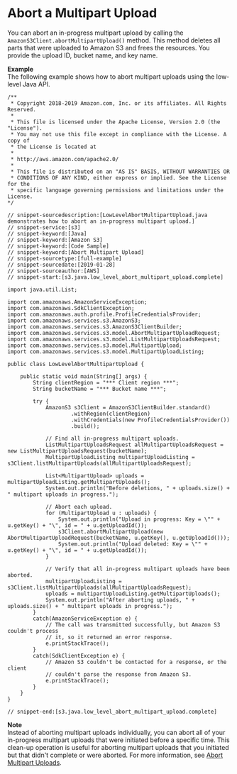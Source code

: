# Abort a Multipart Upload<a name="LLAbortMPUJava"></a>

You can abort an in\-progress multipart upload by calling the `AmazonS3Client.abortMultipartUpload()` method\. This method deletes all parts that were uploaded to Amazon S3 and frees the resources\. You provide the upload ID, bucket name, and key name\.

**Example**  
The following example shows how to abort multipart uploads using the low\-level Java API\.  

```
/**
 * Copyright 2018-2019 Amazon.com, Inc. or its affiliates. All Rights Reserved.
 *
 * This file is licensed under the Apache License, Version 2.0 (the "License").
 * You may not use this file except in compliance with the License. A copy of
 * the License is located at
 *
 * http://aws.amazon.com/apache2.0/
 *
 * This file is distributed on an "AS IS" BASIS, WITHOUT WARRANTIES OR
 * CONDITIONS OF ANY KIND, either express or implied. See the License for the
 * specific language governing permissions and limitations under the License.
*/

// snippet-sourcedescription:[LowLevelAbortMultipartUpload.java demonstrates how to abort an in-progress multipart upload.]
// snippet-service:[s3]
// snippet-keyword:[Java]
// snippet-keyword:[Amazon S3]
// snippet-keyword:[Code Sample]
// snippet-keyword:[Abort Multipart Upload]
// snippet-sourcetype:[full-example]
// snippet-sourcedate:[2019-01-28]
// snippet-sourceauthor:[AWS]
// snippet-start:[s3.java.low_level_abort_multipart_upload.complete]

import java.util.List;

import com.amazonaws.AmazonServiceException;
import com.amazonaws.SdkClientException;
import com.amazonaws.auth.profile.ProfileCredentialsProvider;
import com.amazonaws.services.s3.AmazonS3;
import com.amazonaws.services.s3.AmazonS3ClientBuilder;
import com.amazonaws.services.s3.model.AbortMultipartUploadRequest;
import com.amazonaws.services.s3.model.ListMultipartUploadsRequest;
import com.amazonaws.services.s3.model.MultipartUpload;
import com.amazonaws.services.s3.model.MultipartUploadListing;

public class LowLevelAbortMultipartUpload {

    public static void main(String[] args) {
        String clientRegion = "*** Client region ***";
        String bucketName = "*** Bucket name ***";

        try {
            AmazonS3 s3Client = AmazonS3ClientBuilder.standard()
                    .withRegion(clientRegion)
                    .withCredentials(new ProfileCredentialsProvider())
                    .build();

            // Find all in-progress multipart uploads.
            ListMultipartUploadsRequest allMultipartUploadsRequest = new ListMultipartUploadsRequest(bucketName);
            MultipartUploadListing multipartUploadListing = s3Client.listMultipartUploads(allMultipartUploadsRequest);
    
            List<MultipartUpload> uploads = multipartUploadListing.getMultipartUploads();
            System.out.println("Before deletions, " + uploads.size() + " multipart uploads in progress.");

            // Abort each upload.
            for (MultipartUpload u : uploads) {
                System.out.println("Upload in progress: Key = \"" + u.getKey() + "\", id = " + u.getUploadId());    
                s3Client.abortMultipartUpload(new AbortMultipartUploadRequest(bucketName, u.getKey(), u.getUploadId()));
                System.out.println("Upload deleted: Key = \"" + u.getKey() + "\", id = " + u.getUploadId());
            }
    
            // Verify that all in-progress multipart uploads have been aborted.
            multipartUploadListing = s3Client.listMultipartUploads(allMultipartUploadsRequest);
            uploads = multipartUploadListing.getMultipartUploads();
            System.out.println("After aborting uploads, " + uploads.size() + " multipart uploads in progress.");
        }
        catch(AmazonServiceException e) {
            // The call was transmitted successfully, but Amazon S3 couldn't process 
            // it, so it returned an error response.
            e.printStackTrace();
        }
        catch(SdkClientException e) {
            // Amazon S3 couldn't be contacted for a response, or the client
            // couldn't parse the response from Amazon S3.
            e.printStackTrace();
        }
    }
}

// snippet-end:[s3.java.low_level_abort_multipart_upload.complete]
```

**Note**  
Instead of aborting multipart uploads individually, you can abort all of your in\-progress multipart uploads that were initiated before a specific time\. This clean\-up operation is useful for aborting multipart uploads that you initiated but that didn't complete or were aborted\. For more information, see [Abort Multipart Uploads](HLAbortMPUploadsJava.md)\.